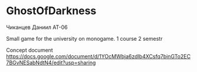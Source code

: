 # GhostOfDarkness
Чиканцев Даниил АТ-06

Small game for the university on monogame. 1 course 2 semestr

Concept document https://docs.google.com/document/d/1YOcMWbja6zdIb4XCsfq7binGTo2EC7BGvNESabNdtN4/edit?usp=sharing
